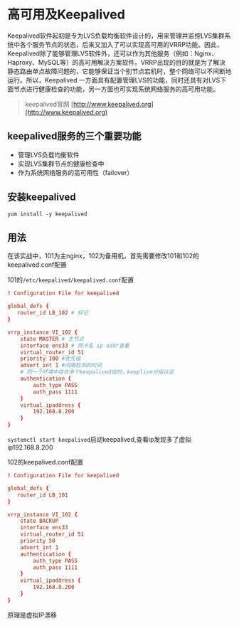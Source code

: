 # 高可用及Keepalived

Keepalived软件起初是专为LVS负载均衡软件设计的，用来管理并监控LVS集群系统中各个服务节点的状态，后来又加入了可以实现高可用的VRRP功能。因此，Keepalived除了能够管理LVS软件外，还可以作为其他服务（例如：Nginx、Haproxy、MySQL等）的高可用解决方案软件。VRRP出现的目的就是为了解决静态路由单点故障问题的，它能够保证当个别节点宕机时，整个网络可以不间断地运行。所以，Keepalived 一方面具有配置管理LVS的功能，同时还具有对LVS下面节点进行健康检查的功能，另一方面也可实现系统网络服务的高可用功能。

> keepalived官网 [http://www.keepalived.org](http://www.keepalived.org)

## keepalived服务的三个重要功能

- 管理LVS负载均衡软件
- 实现LVS集群节点的健康检查中
- 作为系统网络服务的高可用性（failover）

## 安装keepalived

`yum install -y keepalived`

## 用法

在该实战中，101为主nginx，102为备用机，首先需要修改101和102的keepalived.conf配置

101的`/etc/keepalived/keepalived.conf`配置

```conf
! Configuration File for keepalived

global_defs {
   router_id LB_102 # 标记
}

vrrp_instance VI_102 {
    state MASTER # 主节点
    interface ens33 # 网卡名 ip addr查看
    virtual_router_id 51
    priority 100 #优先级
    advert_int 1 #间隔检测的时间
    # 同一个环境中存在多个keepalived组时，keeplive分组认证
    authentication {
        auth_type PASS
        auth_pass 1111
    }
    virtual_ipaddress {
        192.168.8.200
    }
}
```

`systemctl start keepalived`启动keepalived,查看ip发现多了虚拟ip192.168.8.200

102的keepalived.conf配置

```conf
! Configuration File for keepalived

global_defs {
   router_id LB_101
}

vrrp_instance VI_102 {
    state BACKUP
    interface ens33
    virtual_router_id 51
    priority 50
    advert_int 1
    authentication {
        auth_type PASS
        auth_pass 1111
    }
    virtual_ipaddress {
        192.168.8.200
    }
}
```

原理是虚拟IP漂移